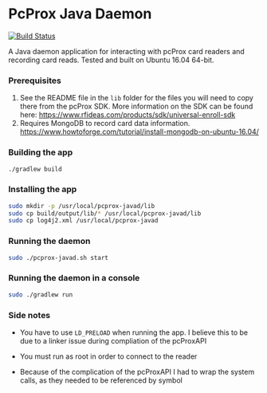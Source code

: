 # PcProx Java Daemon
[![Build Status](https://travis-ci.org/wsharp07/pcprox-java-daemon.svg?branch=master)](https://travis-ci.org/wsharp07/pcprox-java-daemon)

A Java daemon application for interacting with pcProx card readers and recording card reads. Tested and built on Ubuntu 16.04 64-bit.

### Prerequisites

1. See the README file in the `lib` folder for the files you will need to copy there from the pcProx SDK. More information on the SDK can be found here: https://www.rfideas.com/products/sdk/universal-enroll-sdk
2. Requires MongoDB to record card data information. https://www.howtoforge.com/tutorial/install-mongodb-on-ubuntu-16.04/

### Building the app

```bash
./gradlew build
```

### Installing the app

```bash
sudo mkdir -p /usr/local/pcprox-javad/lib
sudo cp build/output/lib/* /usr/local/pcprox-javad/lib
sudo cp log4j2.xml /usr/local/pcprox-javad
```

### Running the daemon

```bash
sudo ./pcprox-javad.sh start
```

### Running the daemon in a console

```bash
sudo ./gradlew run
```

### Side notes

* You have to use `LD_PRELOAD` when running the app. I believe this to be due to a linker issue during compliation of the pcProxAPI

* You must run as root in order to connect to the reader

* Because of the complication of the pcProxAPI I had to wrap the system calls, as they needed to be referenced by symbol
